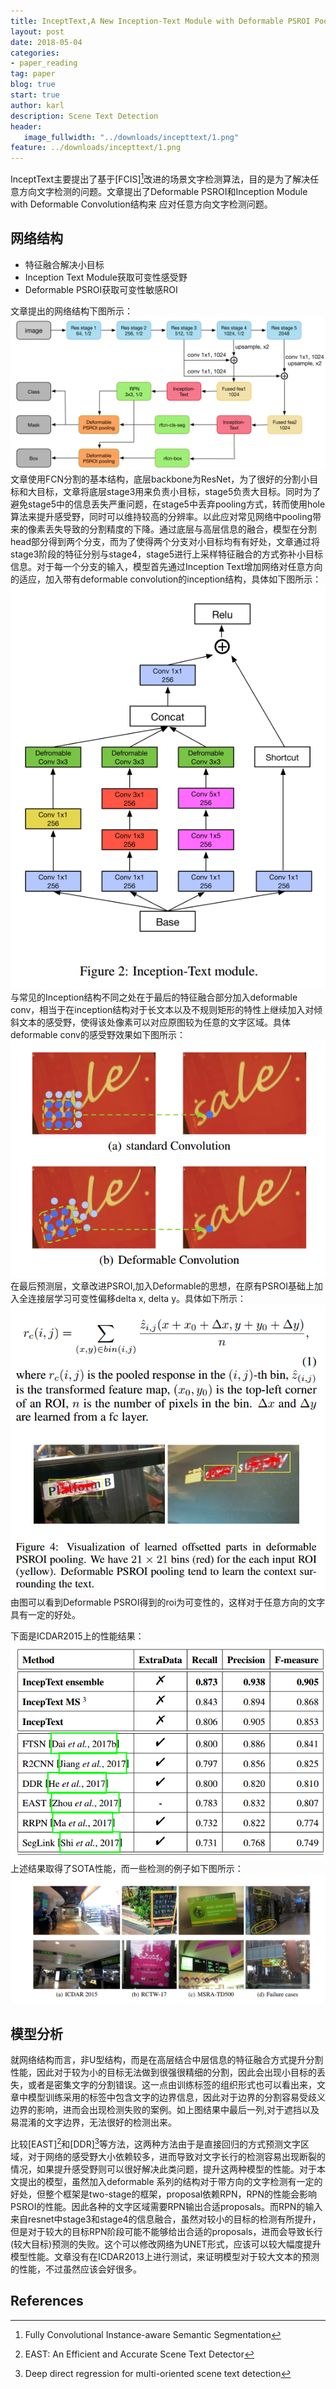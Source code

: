 ```yaml
---
title: InceptText,A New Inception-Text Module with Deformable PSROI Pooling for Multi-Oriented Scene Text Detection
layout: post
date: 2018-05-04
categories: 
- paper_reading
tag: paper
blog: true
start: true
author: karl
description: Scene Text Detection
header:
   image_fullwidth: "../downloads/incepttext/1.png"
feature: ../downloads/incepttext/1.png
---  
```


InceptText主要提出了基于[FCIS][^1]改进的场景文字检测算法，目的是为了解决任意方向文字检测的问题。文章提出了Deformable PSROI和Inception Module with Deformable Convolution结构来
应对任意方向文字检测问题。

## 网络结构 
- 特征融合解决小目标  
- Inception Text Module获取可变性感受野  
- Deformable PSROI获取可变性敏感ROI  

文章提出的网络结构下图所示：  
![img](../downloads/incepttext/1.png)
文章使用FCN分割的基本结构，底层backbone为ResNet，为了很好的分割小目标和大目标，文章将底层stage3用来负责小目标，stage5负责大目标。同时为了避免stage5中的信息丢失严重问题，在stage5中丢弃pooling方式，转而使用hole算法来提升感受野，同时可以维持较高的分辨率。以此应对常见网络中pooling带来的像素丢失导致的分割精度的下降。通过底层与高层信息的融合，模型在分割head部分得到两个分支，而为了使得两个分支对小目标均有有好处，文章通过将stage3阶段的特征分别与stage4，stage5进行上采样特征融合的方式弥补小目标信息。对于每一个分支的输入，模型首先通过Inception Text增加网络对任意方向的适应，加入带有deformable convolution的inception结构，具体如下图所示：  
![img](../downloads/incepttext/2.png)  
与常见的Inception结构不同之处在于最后的特征融合部分加入deformable conv，相当于在inception结构对于长文本以及不规则矩形的特性上继续加入对倾斜文本的感受野，使得该处像素可以对应原图较为任意的文字区域。具体deformable conv的感受野效果如下图所示：  
![img](../downloads/incepttext/3.png)   
在最后预测层，文章改进PSROI,加入Deformable的思想，在原有PSROI基础上加入全连接层学习可变性偏移delta x, delta y。具体如下所示：  
![img](../downloads/incepttext/4.png) 
由图可以看到Deformable PSROI得到的roi为可变性的，这样对于任意方向的文字具有一定的好处。  

下面是ICDAR2015上的性能结果：  
![img](../downloads/incepttext/5.png) 
上述结果取得了SOTA性能，而一些检测的例子如下图所示：  
![img](../downloads/incepttext/6.png) 

## 模型分析  

就网络结构而言，非U型结构，而是在高层结合中层信息的特征融合方式提升分割性能，因此对于较为小的目标无法做到很强很精细的分割，因此会出现小目标的丢失，或者是密集文字的分割错误。这一点由训练标签的组织形式也可以看出来，文章中模型训练采用的标签中包含文字的边界信息，因此对于边界的分割容易受歧义边界的影响，进而会出现检测失败的案例。如上图结果中最后一列,对于遮挡以及易混淆的文字边界，无法很好的检测出来。  

比较[EAST][^2]和[DDR][^3]等方法，这两种方法由于是直接回归的方式预测文字区域，对于网络的感受野大小依赖较多，进而导致对文字长行的检测容易出现断裂的情况，如果提升感受野则可以很好解决此类问题，提升这两种模型的性能。对于本文提出的模型，虽然加入deformable 系列的结构对于带方向的文字检测有一定的好处，但整个框架是two-stage的框架，proposal依赖RPN，RPN的性能会影响PSROI的性能。因此各种的文字区域需要RPN输出合适proposals。而RPN的输入来自resnet中stage3和stage4的信息融合，虽然对较小的目标的检测有所提升，但是对于较大的目标RPN阶段可能不能够给出合适的proposals，进而会导致长行(较大目标)预测的失败。这个可以修改网络为UNET形式，应该可以较大幅度提升模型性能。文章没有在ICDAR2013上进行测试，来证明模型对于较大文本的预测的性能，不过虽然应该会好很多。

## References  
[^1]: Fully Convolutional Instance-aware Semantic Segmentation  
[^2]: EAST: An Efficient and Accurate Scene Text Detector  
[^3]: Deep direct regression for multi-oriented scene text detection